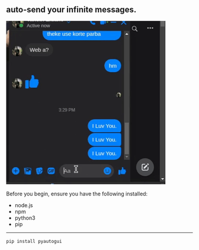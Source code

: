 ## auto-send your infinite messages.
![preview img](.github/preview.gif)

Before you begin, ensure you have the following installed:

- node.js
- npm
- python3
- pip

---

```python
pip install pyautogui
```